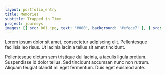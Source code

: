```yaml
---
layout: portfolio_entry
title: Memories
subtitle: Trapped in Time
project: journeys
images: [{ src: 001.jpg, text: '#000', background: '#efece7' }, { src: 002.jpg, text: '#000', background: '#efece7' }, { src: 003.jpg, text: '#000', background: '#efece7'}]
---
```

Lorem ipsum dolor sit amet, consectetur adipiscing elit. Pellentesque facilisis leo risus. Ut lacinia lacinia tellus sit amet tincidunt.

Pellentesque dictum sem tristique dui lacinia, a iaculis ligula pretium. Suspendisse id dolor tellus. Sed tincidunt accumsan nunc non rutrum. Aliquam feugiat blandit mi eget fermentum. Duis eget euismod ante.
